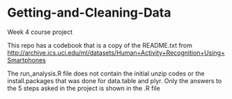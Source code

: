 # Getting-and-Cleaning-Data
Week 4 course project

This repo has a codebook that is a copy of the README.txt from http://archive.ics.uci.edu/ml/datasets/Human+Activity+Recognition+Using+Smartphones

The run_analysis.R file does not contain the initial unzip codes or the install.packages that was done for data.table and plyr. Only the answers to the 5 steps asked in the project is shown in the .R file
